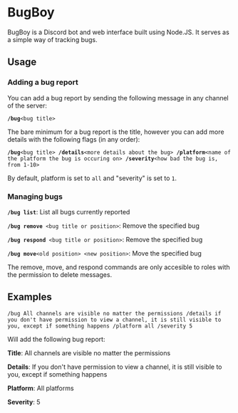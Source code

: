 # BugBoy

BugBoy is a Discord bot and web interface built using Node.JS. It serves as a simple way of tracking bugs.

## Usage

### Adding a bug report
You can add a bug report by sending the following message in any channel of the server:

**`/bug`**`<bug title>`

The bare minimum for a bug report is the title, however you can add more details with the following flags (in any order):

**`/bug`**`<bug title> `**`/details`**`<more details about the bug> `**`/platform`**`<name of the platform the bug is occuring on> `**`/severity`**`<how bad the bug is, from 1-10>`

By default, platform is set to `all` and "severity" is set to `1`. 

### Managing bugs

**`/bug list`**: List all bugs currently reported

**`/bug remove`**` <bug title or position>`: Remove the specified bug

**`/bug respond`**` <bug title or position>`: Remove the specified bug

**`/bug move`**` <old position> <new position> `: Move the specified bug

The remove, move, and respond commands are only accesible to roles with the permission to delete messages.

## Examples

`/bug All channels are visible no matter the permissions /details if you don't have permission to view a channel, it is still visible to you, except if something happens /platform all /severity 5`

Will add the following bug report:

**Title**: All channels are visible no matter the permissions

**Details**: If you don't have permission to view a channel, it is still visible to you, except if something happens

**Platform**: All platforms

**Severity**: 5
